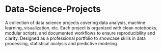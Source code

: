 # Data-Science-Projects
A collection of data science projects covering data analysis, machine learning, visualization, etc. Each project is organized with clean notebooks, modular scripts, and documented workflows to ensure reproducibility and clarity. Designed as a professional portfolio to showcase skills in data processing, statistical analysis and predictive modeling
